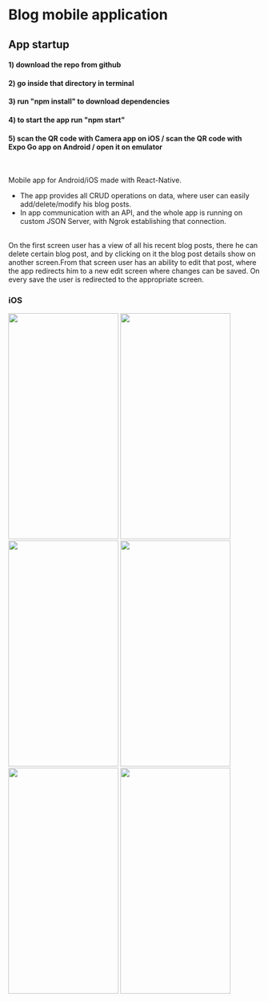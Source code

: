 # Blog mobile application

## App startup

#### 1) download the repo from github 
#### 2) go inside that directory in terminal 
#### 3) run "npm install" to download dependencies 
#### 4) to start the app run "npm start"
#### 5) scan the QR code with Camera app on iOS / scan the QR code with Expo Go app on Android / open it on emulator 

<br />

Mobile app for Android/iOS made with React-Native. 
- The app provides all CRUD operations on data, where user can easily add/delete/modify his blog posts.
- In app communication with an API, and the whole app is running on custom JSON Server, with Ngrok establishing that connection. 
<br />
On the first screen user has a view of all his recent blog posts, there he can delete certain blog post, and by clicking on it the blog post details show 
on another screen.From that screen user has an ability to edit that post, where the app redirects him to a new edit screen where changes can be saved.
On every save the user is redirected to the appropriate screen.


### iOS

<img src="assets/AppImages/blog1.png" width="220" height="450">  <img src="assets/AppImages/blog2.png" width="220" height="450">
<img src="assets/AppImages/blog3.png" width="220" height="450">  <img src="assets/AppImages/blog4.png" width="220" height="450">    
<img src="assets/AppImages/blog5.png" width="220" height="450">  <img src="assets/AppImages/blog6.png" width="220" height="450"> 



